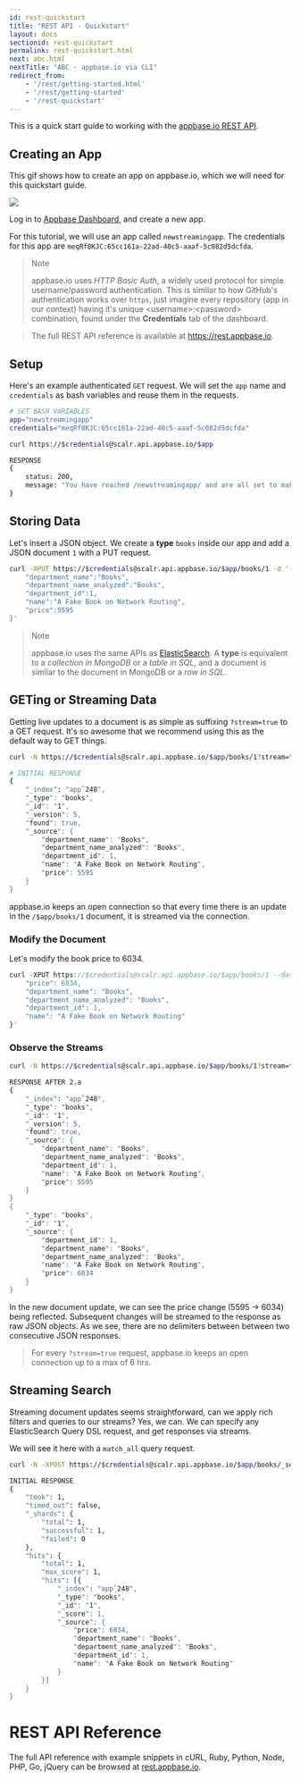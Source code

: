 ```yaml
---
id: rest-quickstart
title: "REST API - Quickstart"
layout: docs
sectionid: rest-quickstart
permalink: rest-quickstart.html
next: abc.html
nextTitle: "ABC - appbase.io via CLI"
redirect_from:
    - '/rest/getting-started.html'
    - '/rest/getting-started'
    - '/rest-quickstart'
---
```


This is a quick start guide to working with the [appbase.io REST API](https://rest.appbase.io).

## Creating an App

This gif shows how to create an app on appbase.io, which we will need for this quickstart guide.

![](https://i.imgur.com/r6hWKAG.gif")

Log in to <span class="fa fa-external-link"></span> [Appbase Dashboard](https://appbase.io/scalr/), and create a new app.

For this tutorial, we will use an app called `newstreamingapp`. The credentials for this app are `meqRf8KJC:65cc161a-22ad-40c5-aaaf-5c082d5dcfda`.

> Note <i class="fa fa-info-circle"></i>
>
> appbase.io uses *HTTP Basic Auth*, a widely used protocol for simple username/password authentication. This is similar to how GitHub's authentication works over ``https``, just imagine every repository (app in our context) having it's unique &lt;username>:&lt;password> combination, found under the **Credentials** tab of the dashboard.

> The full REST API reference is available at https://rest.appbase.io.

## Setup

Here's an example authenticated ``GET`` request. We will set the `app` name and `credentials` as bash variables and reuse them in the requests.

```bash
# SET BASH VARIABLES
app="newstreamingapp"
credentials="meqRf8KJC:65cc161a-22ad-40c5-aaaf-5c082d5dcfda"

curl https://$credentials@scalr.api.appbase.io/$app

RESPONSE
{
	status: 200,
	message: "You have reached /newstreamingapp/ and are all set to make API requests"
}
```

## Storing Data

Let's insert a JSON object. We create a **type** ``books`` inside our app and add a JSON document ``1`` with a PUT request.

```bash
curl -XPUT https://$credentials@scalr.api.appbase.io/$app/books/1 -d '{
	"department_name":"Books",
	"department_name_analyzed":"Books",
	"department_id":1,
	"name":"A Fake Book on Network Routing",
	"price":5595
}'
```

> Note <i class="fa fa-info-circle"></i>
>
> appbase.io uses the same APIs as [ElasticSearch](https://www.elastic.co/products/elasticsearch). A **type** is equivalent to a *collection in MongoDB* or a *table in SQL*, and a document is similar to the document in MongoDB or a *row in SQL*.

## GETing or Streaming Data

Getting live updates to a document is as simple as suffixing ``?stream=true`` to a GET request. It's so awesome that we recommend using this as the default way to GET things.

```bash
curl -N https://$credentials@scalr.api.appbase.io/$app/books/1?stream=true

# INITIAL RESPONSE
{
	"_index": "app`248",
	"_type": "books",
	"_id": "1",
	"_version": 5,
	"found": true,
	"_source": {
		"department_name": "Books",
		"department_name_analyzed": "Books",
		"department_id": 1,
		"name": "A Fake Book on Network Routing",
		"price": 5595
	}
}
```

appbase.io keeps an open connection so that every time there is an update in the ``/$app/books/1`` document, it is streamed via the connection.

### Modify the Document

Let's modify the book price to 6034.

```js
curl -XPUT https://$credentials@scalr.api.appbase.io/$app/books/1 --data-binary '{  
	"price": 6034,
	"department_name": "Books",
	"department_name_analyzed": "Books",
	"department_id": 1,
	"name": "A Fake Book on Network Routing"
}'
```

### Observe the Streams

```bash
curl -N https://$credentials@scalr.api.appbase.io/$app/books/1?stream=true

RESPONSE AFTER 2.a
{
	"_index": "app`248",
	"_type": "books",
	"_id": "1",
	"_version": 5,
	"found": true,
	"_source": {
		"department_name": "Books",
		"department_name_analyzed": "Books",
		"department_id": 1,
		"name": "A Fake Book on Network Routing",
		"price": 5595
	}
}
{
	"_type": "books",
	"_id": "1",
	"_source": {
		"department_id": 1,
		"department_name": "Books",
		"department_name_analyzed": "Books",
		"name": "A Fake Book on Network Routing",
		"price": 6034
	}
}
```

In the new document update, we can see the price change (5595 -> 6034) being reflected. Subsequent changes will be streamed to the response as raw JSON objects. As we see, there are no delimiters between between two consecutive JSON responses.

> For every ``?stream=true`` request, appbase.io keeps an open connection up to a max of 6 hrs.

## Streaming Search

Streaming document updates seems straightforward, can we apply rich filters and queries to our streams? Yes, we can. We can specify any ElasticSearch Query DSL request, and get responses via streams.

We will see it here with a ``match_all`` query request.

```bash
curl -N -XPOST https://$credentials@scalr.api.appbase.io/$app/books/_search?stream=true -d '{"query": {"match_all":{}}}'

INITIAL RESPONSE
{
	"took": 1,
	"timed_out": false,
	"_shards": {
		"total": 1,
		"successful": 1,
		"failed": 0
	},
	"hits": {
		"total": 1,
		"max_score": 1,
		"hits": [{
			"_index": "app`248",
			"_type": "books",
			"_id": "1",
			"_score": 1,
			"_source": {
				"price": 6034,
				"department_name": "Books",
				"department_name_analyzed": "Books",
				"department_id": 1,
				"name": "A Fake Book on Network Routing"
			}
		}]
	}
}
```

# REST API Reference

The full API reference with example snippets in cURL, Ruby, Python, Node, PHP, Go, jQuery can be browsed at [rest.appbase.io](https://rest.appbase.io).
